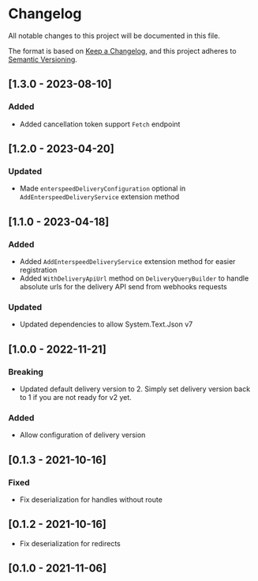 # Changelog

All notable changes to this project will be documented in this file.

The format is based on [Keep a Changelog](https://keepachangelog.com/en/1.0.0/), and this project adheres to [Semantic Versioning](https://semver.org/spec/v2.0.0.html).

## [1.3.0 - 2023-08-10]
### Added
- Added cancellation token support `Fetch` endpoint

## [1.2.0 - 2023-04-20]
### Updated
- Made `enterspeedDeliveryConfiguration` optional in `AddEnterspeedDeliveryService` extension method

## [1.1.0 - 2023-04-18]
### Added
- Added `AddEnterspeedDeliveryService` extension method for easier registration
- Added `WithDeliveryApiUrl` method on `DeliveryQueryBuilder` to handle absolute urls for the delivery API send from webhooks requests

### Updated
  - Updated dependencies to allow System.Text.Json v7

## [1.0.0 - 2022-11-21]
### Breaking
  - Updated default delivery version to 2. Simply set delivery version back to 1 if you are not ready for v2 yet.

### Added
  - Allow configuration of delivery version

## [0.1.3 - 2021-10-16]
### Fixed
  - Fix deserialization for handles without route

## [0.1.2 - 2021-10-16]

  - Fix deserialization for redirects

## [0.1.0 - 2021-11-06]